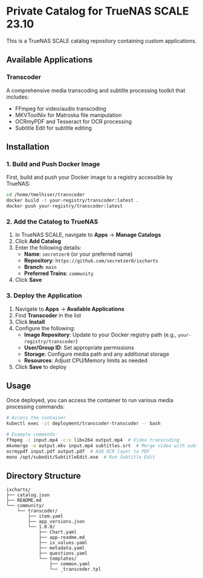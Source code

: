 # Private Catalog for TrueNAS SCALE 23.10

This is a TrueNAS SCALE catalog repository containing custom applications.

## Available Applications

### Transcoder
A comprehensive media transcoding and subtitle processing toolkit that includes:
- FFmpeg for video/audio transcoding
- MKVToolNix for Matroska file manipulation
- OCRmyPDF and Tesseract for OCR processing
- Subtitle Edit for subtitle editing

## Installation

### 1. Build and Push Docker Image

First, build and push your Docker image to a registry accessible by TrueNAS:

```bash
cd /home/tmelhiser/transcoder
docker build -t your-registry/transcoder:latest .
docker push your-registry/transcoder:latest
```

### 2. Add the Catalog to TrueNAS

1. In TrueNAS SCALE, navigate to **Apps** → **Manage Catalogs**
2. Click **Add Catalog**
3. Enter the following details:
   - **Name**: `secretzer0` (or your preferred name)
   - **Repository**: `https://github.com/secretzer0/ixcharts`
   - **Branch**: `main`
   - **Preferred Trains**: `community`
4. Click **Save**

### 3. Deploy the Application

1. Navigate to **Apps** → **Available Applications**
2. Find **Transcoder** in the list
3. Click **Install**
4. Configure the following:
   - **Image Repository**: Update to your Docker registry path (e.g., `your-registry/transcoder`)
   - **User/Group ID**: Set appropriate permissions
   - **Storage**: Configure media path and any additional storage
   - **Resources**: Adjust CPU/Memory limits as needed
5. Click **Save** to deploy

## Usage

Once deployed, you can access the container to run various media processing commands:

```bash
# Access the container
kubectl exec -it deployment/transcoder-transcoder -- bash

# Example commands:
ffmpeg -i input.mp4 -c:v libx264 output.mp4  # Video transcoding
mkvmerge -o output.mkv input.mp4 subtitles.srt  # Merge video with subtitles
ocrmypdf input.pdf output.pdf  # Add OCR layer to PDF
mono /opt/subedit/SubtitleEdit.exe  # Run Subtitle Edit
```

## Directory Structure

```
ixcharts/
├── catalog.json
├── README.md
└── community/
    └── transcoder/
        ├── item.yaml
        ├── app_versions.json
        └── 1.0.0/
            ├── Chart.yaml
            ├── app-readme.md
            ├── ix_values.yaml
            ├── metadata.yaml
            ├── questions.yaml
            └── templates/
                ├── common.yaml
                └── _transcoder.tpl
```
